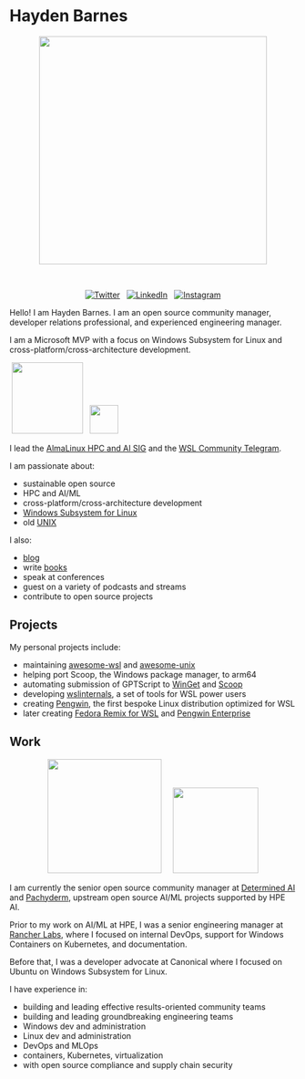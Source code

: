 <p align="center">
<h1>Hayden Barnes</h1>
</p>

<p align="center">
<img src="https://github.com/user-attachments/assets/29b473dd-8365-4617-81b9-a2856c61da28" width="400">
</p>
<br>

<p align="center">
  &nbsp;<a href="https://twitter.com/unixterminal" target="_blank"><img alt="Twitter" src="https://img.shields.io/badge/Twitter-303030?style=for-the-badge&logo=x&logoColor=%23ffffff"></a>&nbsp;
  &nbsp;<a href="https://www.linkedin.com/in/thbarnes/" target="_blank"><img alt="LinkedIn" src="https://img.shields.io/badge/LinkedIn-1667be?style=for-the-badge&logo=linkedin&logoColor=%23ffffff"></a>&nbsp;
  &nbsp;<a href="https://www.instagram.com/redbeardedhayden/" target="_blank"><img alt="Instagram" src="https://img.shields.io/badge/instagram-d3175c?style=for-the-badge&logo=instagram&logoColor=%23ffffff"></a>&nbsp;
</p>

Hello! I am Hayden Barnes. I am an open source community manager, developer relations professional, and experienced engineering manager.

I am a Microsoft MVP with a focus on Windows Subsystem for Linux and cross-platform/cross-architecture development.

&nbsp;<a href="https://mvp.microsoft.com" target="_blank"><img src="https://github.com/user-attachments/assets/344db775-3d93-4278-ad16-02b65c847c45" width="125"></a>&nbsp;
&nbsp;<a href="https://www.almalinux.org" target="_blank"><img src="https://almalinux.org/images/icon.svg" width="50" /></a>

I lead the [AlmaLinux HPC and AI SIG](https://wiki.almalinux.org/sigs/HPCandAI.html) and the [WSL Community Telegram](https://t.me/+SK14TGZ7O2bYtRyo).

I am passionate about:

* sustainable open source
* HPC and AI/ML
* cross-platform/cross-architecture development
* [Windows Subsystem for Linux](https://github.com/sirredbeard/awesome-wsl)
* old [UNIX](https://github.com/sirredbeard/awesome-unix)

I also:

* [blog](https://boxofcables.dev/https:/)
* write [books](https://www.amazon.com/Windows-Subsystem-Linux-Cross-Platform-Collaboration/dp/1484268725/)
* speak at conferences
* guest on a variety of podcasts and streams
* contribute to open source projects

## Projects

My personal projects include:

* maintaining [awesome-wsl](https://github.com/sirredbeard/awesome-wsl) and [awesome-unix](https://github.com/sirredbeard/awesome-unix)
* helping port Scoop, the Windows package manager, to arm64
* automating submission of GPTScript to [WinGet](https://github.com/gptscript-ai/gptscript/commit/c6fef469163411c55bd32867d94f329ad0d8481d) and [Scoop](https://github.com/ScoopInstaller/Extras/commit/a985c84fa4144185eb25ff0fc71ab0c5cae3abcf)
* developing [wslinternals](https://github.com/sirredbeard/wslinternals), a set of tools for WSL power users
* creating [Pengwin](https://github.com/WhitewaterFoundry/Pengwin), the first bespoke Linux distribution optimized for WSL
* later creating [Fedora Remix for WSL](https://https://github.com/WhitewaterFoundry/Fedora-Remix-for-WSL) and [Pengwin Enterprise](https://github.com/WhitewaterFoundry/Pengwin-Enterprise)

## Work

<p align="center">
  &nbsp;<a href="https://github.com/determined-ai/determined" target="_blank"><img src="https://github.com/user-attachments/assets/81bec60e-2e22-45ea-aa8e-54061db99de8" width="200"></a>&nbsp;&nbsp;&nbsp;
  &nbsp;<a href="https://github.com/pachyderm/pachyderm" target="_blank"><img src="https://github.com/user-attachments/assets/7844905d-9a19-4c7d-854b-6343eaea5853" width="150"></a>&nbsp;
</p>

I am currently the senior open source community manager at [Determined AI](https://www.determined.ai/https:/) and [Pachyderm](https://pachyderm.io/), upstream open source AI/ML projects supported by HPE AI.

Prior to my work on AI/ML at HPE, I was a senior engineering manager at [Rancher Labs](https://www.rancher.com/), where I focused on internal DevOps, support for Windows Containers on Kubernetes, and documentation.

Before that, I was a developer advocate at Canonical where I focused on Ubuntu on Windows Subsystem for Linux.

I have experience in:

* building and leading effective results-oriented community teams
* building and leading groundbreaking engineering teams
* Windows dev and administration
* Linux dev and administration
* DevOps and MLOps
* containers, Kubernetes, virtualization
* with open source compliance and supply chain security
